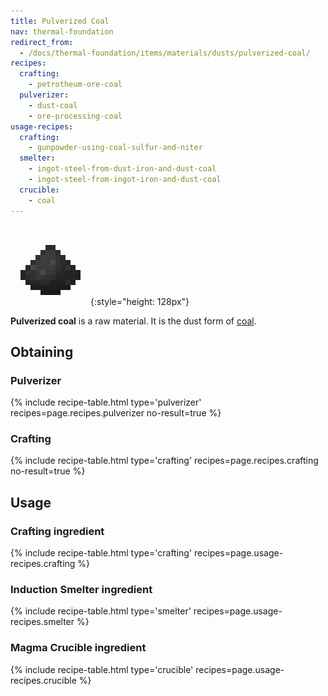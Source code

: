 ```yaml
---
title: Pulverized Coal
nav: thermal-foundation
redirect_from:
  - /docs/thermal-foundation/items/materials/dusts/pulverized-coal/
recipes:
  crafting:
    - petrotheum-ore-coal
  pulverizer:
    - dust-coal
    - ore-processing-coal
usage-recipes:
  crafting:
    - gunpowder-using-coal-sulfur-and-niter
  smelter:
    - ingot-steel-from-dust-iron-and-dust-coal
    - ingot-steel-from-ingot-iron-and-dust-coal
  crucible:
    - coal
---
```


![Pulverized coal](/assets/images/thermal-foundation/dust-coal.png){:style="height: 128px"}


**Pulverized coal** is a raw material. It is the dust form of
[coal](https://minecraft.gamepedia.com/Coal).


Obtaining
---------

### Pulverizer
{% include recipe-table.html type='pulverizer' recipes=page.recipes.pulverizer no-result=true %}

### Crafting
{% include recipe-table.html type='crafting' recipes=page.recipes.crafting no-result=true %}


Usage
-----

### Crafting ingredient
{% include recipe-table.html type='crafting' recipes=page.usage-recipes.crafting %}

### Induction Smelter ingredient
{% include recipe-table.html type='smelter' recipes=page.usage-recipes.smelter %}

### Magma Crucible ingredient
{% include recipe-table.html type='crucible' recipes=page.usage-recipes.crucible %}

